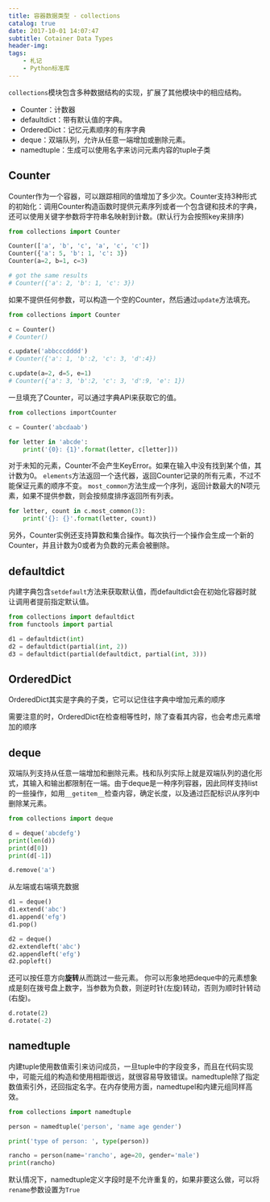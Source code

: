 ```yaml
---
title: 容器数据类型 - collections
catalog: true
date: 2017-10-01 14:07:47
subtitle: Cotainer Data Types
header-img:
tags:
    - 札记
    - Python标准库
---
```


`collections`模块包含多种数据结构的实现，扩展了其他模块中的相应结构。

- Counter：计数器
- defaultdict：带有默认值的字典。
- OrderedDict：记忆元素顺序的有序字典
- deque：双端队列，允许从任意一端增加或删除元素。
- namedtuple：生成可以使用名字来访问元素内容的tuple子类

## Counter
Counter作为一个容器，可以跟踪相同的值增加了多少次。Counter支持3种形式的初始化：调用Counter构造函数时提供元素序列或者一个包含键和技术的字典，还可以使用关键字参数将字符串名映射到计数。(默认行为会按照key来排序)

```python
from collections import Counter

Counter(['a', 'b', 'c', 'a', 'c', 'c'])
Counter({'a': 5, 'b': 1, 'c': 3})
Counter(a=2, b=1, c=3)

# got the same results
# Counter({'a': 2, 'b': 1, 'c': 3})
```

如果不提供任何参数，可以构造一个空的Counter，然后通过`update`方法填充。

```python
from collections import Counter

c = Counter()
# Counter()

c.update('abbcccdddd')
# Counter({'a': 1, 'b':2, 'c': 3, 'd':4})

c.update(a=2, d=5, e=1)
# Counter({'a': 3, 'b':2, 'c': 3, 'd':9, 'e': 1})
```

一旦填充了Counter，可以通过字典API来获取它的值。

```python
from collections importCounter

c = Counter('abcdaab')

for letter in 'abcde':
    print('{0}: {1}'.format(letter, c[letter]))
```
对于未知的元素，Counter不会产生KeyError。如果在输入中没有找到某个值，其计数为0。
`elements`方法返回一个迭代器，返回Counter记录的所有元素，不过不能保证元素的顺序不变。
`most_common`方法生成一个序列，返回计数最大的N项元素，如果不提供参数，则会按频度排序返回所有列表。

```python
for letter, count in c.most_common(3):
    print('{}: {}'.format(letter, count))
```

另外，Counter实例还支持算数和集合操作。每次执行一个操作会生成一个新的Counter，并且计数为0或者为负数的元素会被删除。


## defaultdict
内建字典包含`setdefault`方法来获取默认值，而defaultdict会在初始化容器时就让调用者提前指定默认值。

```python
from collections import defaultdict
from functools import partial

d1 = defaultdict(int)
d2 = defaultdict(partial(int, 2))
d3 = defaultdict(partial(defaultdict, partial(int, 3)))
```


## OrderedDict
OrderedDict其实是字典的子类，它可以记住往字典中增加元素的顺序

需要注意的时，OrderedDict在检查相等性时，除了查看其内容，也会考虑元素增加的顺序


## deque
双端队列支持从任意一端增加和删除元素。栈和队列实际上就是双端队列的退化形式，其输入和输出都限制在一端。由于deque是一种序列容器，因此同样支持list的一些操作，如用`__getitem__`检查内容，确定长度，以及通过匹配标识从序列中删除某元素。

```python
from collections import deque

d = deque('abcdefg')
print(len(d))
print(d[0])
print(d[-1])

d.remove('a')
```

从左端或右端填充数据
```python
d1 = deque()
d1.extend('abc')
d1.append('efg')
d1.pop()

d2 = deque()
d2.extendleft('abc')
d2.appendleft('efg')
d2.popleft()
```

还可以按任意方向**旋转**从而跳过一些元素。
你可以形象地把deque中的元素想象成是刻在拨号盘上数字，当参数为负数，则逆时针(左旋)转动，否则为顺时针转动(右旋)。
```python
d.rotate(2)
d.rotate(-2)
```


## namedtuple
内建tuple使用数值索引来访问成员，一旦tuple中的字段变多，而且在代码实现中，可能元组的构造和使用相距很远，就很容易导致错误。namedtuple除了指定数值索引外，还回指定名字。在内存使用方面，namedtupel和内建元组同样高效。

```python
from collections import namedtuple

person = namedtuple('person', 'name age gender')

print('type of person: ', type(person))

rancho = person(name='rancho', age=20, gender='male')
print(rancho)
```

默认情况下，namedtuple定义字段时是不允许重复的，如果非要这么做，可以将`rename`参数设置为`True`


